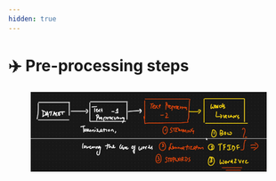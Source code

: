 ```yaml
---
hidden: true
---
```


# ✈️ Pre-processing steps



<figure><img src=".gitbook/assets/image (2) (1) (1) (1).png" alt=""><figcaption></figcaption></figure>
